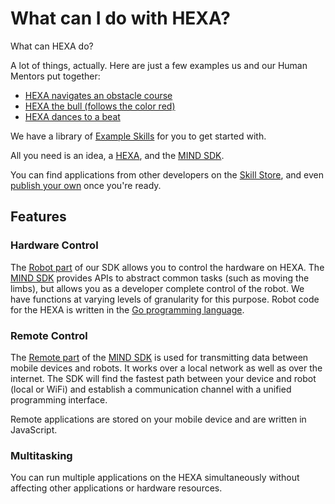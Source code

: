 # What can I do with HEXA?

What can HEXA do?

A lot of things, actually. Here are just a few examples us and our Human Mentors put together:

* [HEXA navigates an obstacle course](https://www.youtube.com/watch?v=5OQrAyfnBBo)
* [HEXA the bull \(follows the color red\)](https://www.youtube.com/watch?v=N1Ybisn04so)
* [HEXA dances to a beat](https://www.youtube.com/watch?v=PBaB7I-Baa8)

We have a library of [Example Skills](/Development/exampleskills.md) for you to get started with.

All you need is an idea, a [HEXA](http://www.vincross.com/hexa), and the [MIND SDK](/Introduction/mindsdk.md).

You can find applications from other developers on the [Skill Store](/Introduction/skillstore.md), and even [publish your own](/Introduction/publishingskills.md) once you're ready.

## Features

### Hardware Control

The [Robot part](/Introduction/robot.md) of our SDK allows you to control the hardware on HEXA. The [MIND SDK](/Introduction/mindsdk.md) provides APIs to abstract common tasks \(such as moving the limbs\), but allows you as a developer complete control of the robot. We have functions at varying levels of granularity for this purpose. Robot code for the HEXA is written in the [Go programming language](https://golang.org/).

### Remote Control

The [Remote part](/Introduction/remote.md) of the [MIND SDK](/Introduction/mindsdk.md) is used for transmitting data between mobile devices and robots. It works over a local network as well as over the internet. The SDK will find the fastest path between your device and robot \(local or WiFi\) and establish a communication channel with a unified programming interface.

Remote applications are stored on your mobile device and are written in JavaScript.

### Multitasking

You can run multiple applications on the HEXA simultaneously without affecting other applications or hardware resources.



